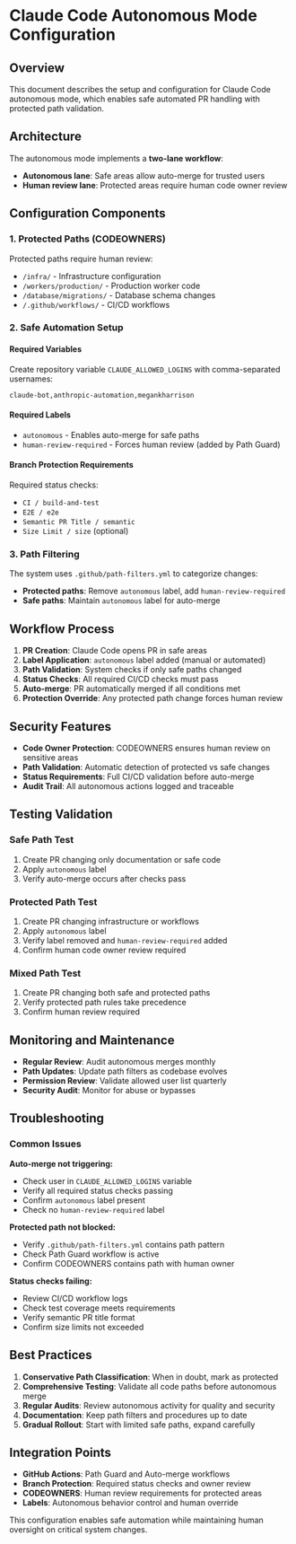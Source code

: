 # Claude Code Autonomous Mode Configuration

## Overview

This document describes the setup and configuration for Claude Code autonomous mode, which enables safe automated PR handling with protected path validation.

## Architecture

The autonomous mode implements a **two-lane workflow**:
- **Autonomous lane**: Safe areas allow auto-merge for trusted users
- **Human review lane**: Protected areas require human code owner review

## Configuration Components

### 1. Protected Paths (CODEOWNERS)

Protected paths require human review:
- `/infra/` - Infrastructure configuration
- `/workers/production/` - Production worker code
- `/database/migrations/` - Database schema changes
- `/.github/workflows/` - CI/CD workflows

### 2. Safe Automation Setup

#### Required Variables
Create repository variable `CLAUDE_ALLOWED_LOGINS` with comma-separated usernames:
```
claude-bot,anthropic-automation,megankharrison
```

#### Required Labels
- `autonomous` - Enables auto-merge for safe paths
- `human-review-required` - Forces human review (added by Path Guard)

#### Branch Protection Requirements
Required status checks:
- `CI / build-and-test`
- `E2E / e2e` 
- `Semantic PR Title / semantic`
- `Size Limit / size` (optional)

### 3. Path Filtering

The system uses `.github/path-filters.yml` to categorize changes:
- **Protected paths**: Remove `autonomous` label, add `human-review-required`
- **Safe paths**: Maintain `autonomous` label for auto-merge

## Workflow Process

1. **PR Creation**: Claude Code opens PR in safe areas
2. **Label Application**: `autonomous` label added (manual or automated)
3. **Path Validation**: System checks if only safe paths changed
4. **Status Checks**: All required CI/CD checks must pass
5. **Auto-merge**: PR automatically merged if all conditions met
6. **Protection Override**: Any protected path change forces human review

## Security Features

- **Code Owner Protection**: CODEOWNERS ensures human review on sensitive areas
- **Path Validation**: Automatic detection of protected vs safe changes
- **Status Requirements**: Full CI/CD validation before auto-merge
- **Audit Trail**: All autonomous actions logged and traceable

## Testing Validation

### Safe Path Test
1. Create PR changing only documentation or safe code
2. Apply `autonomous` label
3. Verify auto-merge occurs after checks pass

### Protected Path Test
1. Create PR changing infrastructure or workflows
2. Apply `autonomous` label
3. Verify label removed and `human-review-required` added
4. Confirm human code owner review required

### Mixed Path Test
1. Create PR changing both safe and protected paths
2. Verify protected path rules take precedence
3. Confirm human review required

## Monitoring and Maintenance

- **Regular Review**: Audit autonomous merges monthly
- **Path Updates**: Update path filters as codebase evolves
- **Permission Review**: Validate allowed user list quarterly
- **Security Audit**: Monitor for abuse or bypasses

## Troubleshooting

### Common Issues

**Auto-merge not triggering:**
- Check user in `CLAUDE_ALLOWED_LOGINS` variable
- Verify all required status checks passing
- Confirm `autonomous` label present
- Check no `human-review-required` label

**Protected path not blocked:**
- Verify `.github/path-filters.yml` contains path pattern
- Check Path Guard workflow is active
- Confirm CODEOWNERS contains path with human owner

**Status checks failing:**
- Review CI/CD workflow logs
- Check test coverage meets requirements
- Verify semantic PR title format
- Confirm size limits not exceeded

## Best Practices

1. **Conservative Path Classification**: When in doubt, mark as protected
2. **Comprehensive Testing**: Validate all code paths before autonomous merge
3. **Regular Audits**: Review autonomous activity for quality and security
4. **Documentation**: Keep path filters and procedures up to date
5. **Gradual Rollout**: Start with limited safe paths, expand carefully

## Integration Points

- **GitHub Actions**: Path Guard and Auto-merge workflows
- **Branch Protection**: Required status checks and owner review
- **CODEOWNERS**: Human review requirements for protected areas
- **Labels**: Autonomous behavior control and human override

This configuration enables safe automation while maintaining human oversight on critical system changes.
